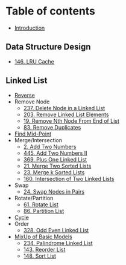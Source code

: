 # Table of contents

* [Introduction](README.md)

## Data Structure Design

* [146. LRU Cache](data-structure-design/146.-lru-cache.md)

## Linked List

* [Reverse](linked-list/reverse.md)
* Remove Node
  * [237. Delete Node in a Linked List](linked-list/remove-node/237.-delete-node-in-a-linked-list.md)
  * [203. Remove Linked List Elements](linked-list/remove-node/203.-remove-linked-list-elements.md)
  * [19. Remove Nth Node From End of List](linked-list/remove-node/19.-remove-nth-node-from-end-of-list.md)
  * [83. Remove Duplicates](linked-list/remove-node/83.-remove-duplicates.md)
* [Find Mid-Point](linked-list/find-mid-point.md)
* Merge/Intersection
  * [2. Add Two Numbers](linked-list/merge-intersection/2.-add-two-numbers.md)
  * [445. Add Two Numbers II](linked-list/merge-intersection/445.-add-two-numbers-ii.md)
  * [369. Plus One Linked List](linked-list/merge-intersection/369.-plus-one-linked-list.md)
  * [21. Merge Two Sorted Lists](linked-list/merge-intersection/21.-merge-two-sorted-lists.md)
  * [23. Merge k Sorted Lists](linked-list/merge-intersection/23.-merge-k-sorted-lists.md)
  * [160. Intersection of Two Linked Lists](linked-list/merge-intersection/160.-intersection-of-two-linked-lists.md)
* Swap
  * [24. Swap Nodes in Pairs](linked-list/swap/24.-swap-nodes-in-pairs.md)
* Rotate/Partition
  * [61. Rotate List](linked-list/rotate-partition/61.-rotate-list.md)
  * [86. Partition List](linked-list/rotate-partition/86.-partition-list.md)
* [Cycle](linked-list/cycle.md)
* Order
  * [328. Odd Even Linked List](linked-list/order/328.-odd-even-linked-list.md)
* [MixUp of Basic Models](linked-list/mixup-of-basic-models/README.md)
  * [234. Palindrome Linked List](linked-list/mixup-of-basic-models/234.-palindrome-linked-list.md)
  * [143. Reorder List](linked-list/mixup-of-basic-models/143.-reorder-list.md)
  * [148. Sort List](linked-list/mixup-of-basic-models/148.-sort-list.md)

